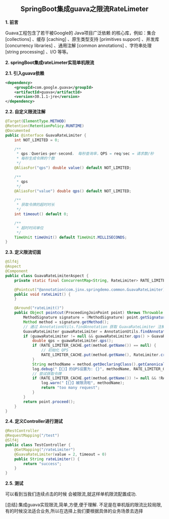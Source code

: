 ## <center>**SpringBoot集成guava之限流RateLimeter**</center>

**1. 前言**

Guava工程包含了若干被Google的 Java项目广泛依赖 的核心库，例如：集合 [collections] 、缓存 [caching] 、原生类型支持 [primitives support] 、并发库 [concurrency libraries] 、通用注解 [common annotations] 、字符串处理 [string processing] 、I/O 等等。

**2. springBoot集成rateLimeter实现单机限流**

**2.1. 引入guava依赖**

``` xml
<dependency>
    <groupId>com.google.guava</groupId>
    <artifactId>guava</artifactId>
    <version>30.1.1-jre</version>
</dependency>
```

**2.2. 自定义限流注解**

``` java
@Target(ElementType.METHOD)
@Retention(RetentionPolicy.RUNTIME)
@Documented
public @interface GuavaRateLimiter {
    int NOT_LIMITED = 0;

    /**
     * qps：Queries-per-second， 每秒查询率，QPS = req/sec = 请求数/秒
     * 每秒生成令牌的个数
     */
    @AliasFor("qps") double value() default NOT_LIMITED;

    /**
     * qps
     */
    @AliasFor("value") double qps() default NOT_LIMITED;

    /**
     * 获取令牌的超时时长
     */
    int timeout() default 0;

    /**
     * 超时时间单位
     */
    TimeUnit timeUnit() default TimeUnit.MILLISECONDS;
}

```

**2.3. 定义限流切面**

``` java
@Slf4j
@Aspect
@Component
public class GuavaRateLimiterAspect {
    private static final ConcurrentMap<String, RateLimiter> RATE_LIMITER_CACHE = new ConcurrentHashMap<>();

    @Pointcut("@annotation(com.jinx.springdemo.common.GuavaRateLimiter)")
    public void rateLimit() {
    }

    @Around("rateLimit()")
    public Object pointcut(ProceedingJoinPoint point) throws Throwable {
        MethodSignature signature = (MethodSignature) point.getSignature();
        Method method = signature.getMethod();
        // 通过 AnnotationUtils.findAnnotation 获取 GuavaRateLimiter 注解
        GuavaRateLimiter guawaRateLimiter = AnnotationUtils.findAnnotation(method, GuavaRateLimiter.class);
        if (guawaRateLimiter != null && guawaRateLimiter.qps() > GuavaRateLimiter.NOT_LIMITED) {
            double qps = guawaRateLimiter.qps();
            if (RATE_LIMITER_CACHE.get(method.getName()) == null) {
                // 初始化 QPS
                RATE_LIMITER_CACHE.put(method.getName(), RateLimiter.create(qps));
            }
            String methodName = method.getDeclaringClass().getCanonicalName() + "." + method.getName();
            log.debug("【{}】的QPS设置为: {}", methodName, RATE_LIMITER_CACHE.get(method.getName()).getRate());
            // 尝试获取令牌
            if (RATE_LIMITER_CACHE.get(method.getName()) != null && !RATE_LIMITER_CACHE.get(method.getName()).tryAcquire(guawaRateLimiter.timeout(), guawaRateLimiter.timeUnit())) {
                log.warn("【{}】被限流啦", methodName);
                return "too many request";
            }
        }
        return point.proceed();
    }
}
```

**2.4. 定义Controller进行测试**

```java
@RestController
@RequestMapping("/test")
@Slf4j
public class TestController {
    @GetMapping("/rateLimiter")
    @GuavaRateLimiter(value = 2, timeout = 0)
    public String rateLimiter() {
        return "success";
    }
}
```

**2.5. 测试**

可以看到当我们连续点击的时候 会被限流,就这样单机限流配置成功.
 
[总结]:集成guava实现限流,简单,方便,便于理解. 不足是在单机版的限流比较局限,有的时候没法适合业务,所以在选择上我们要根据具体的业务场景去选择